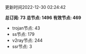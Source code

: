更新时间2022-12-30 02:24:42

**总订阅: 73**
**总节点: 1496**
**有效节点: 469**
- trojan节点: 43
- ss节点: 179
- v2ray节点: 244
- ssr节点: 3
